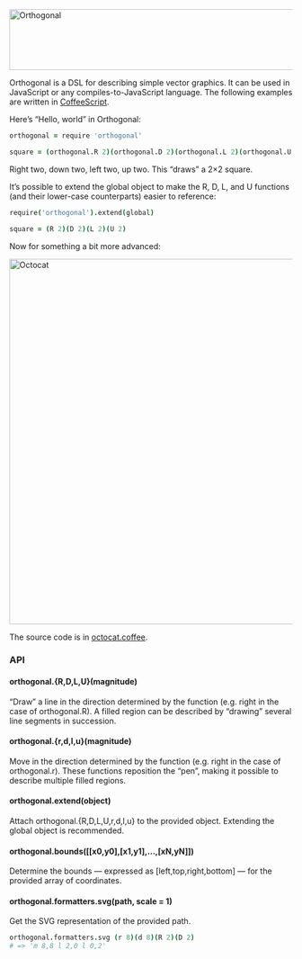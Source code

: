 <img alt="Orthogonal" src="https://cdn.rawgit.com/davidchambers/orthogonal/0.1.0/lib/svg/orthogonal.svg" width="528" height="108" />

Orthogonal is a DSL for describing simple vector graphics. It can be used in
JavaScript or any compiles-to-JavaScript language. The following examples are
written in [CoffeeScript][1].

Here’s “Hello, world” in Orthogonal:

```coffeescript
orthogonal = require 'orthogonal'

square = (orthogonal.R 2)(orthogonal.D 2)(orthogonal.L 2)(orthogonal.U 2)
```

Right two, down two, left two, up two. This “draws” a 2×2 square.

It’s possible to extend the global object to make the R, D, L, and U functions
(and their lower-case counterparts) easier to reference:

```coffeescript
require('orthogonal').extend(global)

square = (R 2)(D 2)(L 2)(U 2)
```

Now for something a bit more advanced:

<img alt="Octocat" src="https://cdn.rawgit.com/davidchambers/orthogonal/0.1.0/lib/svg/octocat.svg" width="722" height="650" />

The source code is in [octocat.coffee][2].

### API

#### orthogonal.{R,D,L,U}(magnitude)

“Draw” a line in the direction determined by the function (e.g. right in the
case of orthogonal.R). A filled region can be described by “drawing” several
line segments in succession.

#### orthogonal.{r,d,l,u}(magnitude)

Move in the direction determined by the function (e.g. right in the case of
orthogonal.r). These functions reposition the “pen”, making it possible to
describe multiple filled regions.

#### orthogonal.extend(object)

Attach orthogonal.{R,D,L,U,r,d,l,u} to the provided object. Extending the
global object is recommended.

#### orthogonal.bounds([[x0,y0],[x1,y1],...,[xN,yN]])

Determine the bounds &mdash; expressed as [left,top,right,bottom] &mdash; for
the provided array of coordinates.

#### orthogonal.formatters.svg(path, scale = 1)

Get the SVG representation of the provided path.

```coffeescript
orthogonal.formatters.svg (r 8)(d 8)(R 2)(D 2)
# => 'm 8,8 l 2,0 l 0,2'
```


[1]: http://coffeescript.org/
[2]: https://github.com/davidchambers/orthogonal/blob/master/src/svg/octocat.coffee

